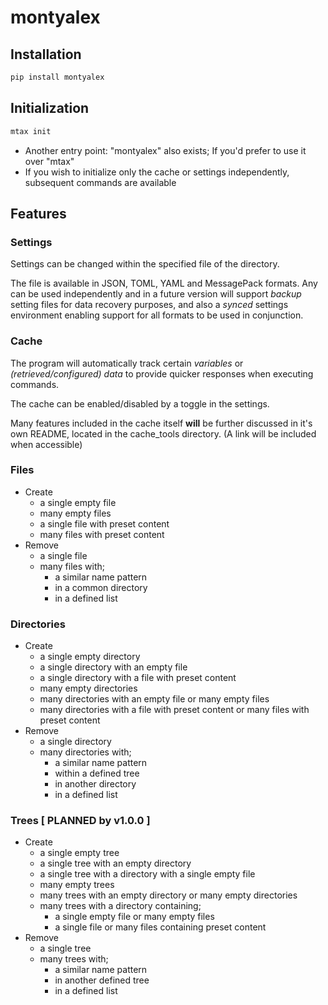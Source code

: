 # montyalex

## Installation

```bash
pip install montyalex
```

## Initialization

```bash
mtax init
```

- Another entry point: "montyalex" also exists; If you'd prefer to use it over "mtax"
- If you wish to initialize only the cache or settings independently, subsequent commands are available

## Features

### Settings

Settings can be changed within the specified file of the directory.

The file is available in JSON, TOML, YAML and MessagePack formats. Any can be used independently and in a future version will support *backup* setting files for data recovery purposes, and also a *synced* settings environment enabling support for all formats to be used in conjunction.

### Cache

The program will automatically track certain *variables* or *(retrieved/configured) data* to provide
quicker responses when executing commands.

The cache can be enabled/disabled by a toggle in the settings.

Many features included in the cache itself **will** be further discussed in it's own README, located in the cache_tools directory. (A link will be included when accessible)

### Files

- Create
  - a single empty file
  - many empty files
  - a single file with preset content
  - many files with preset content
- Remove
  - a single file
  - many files with;
    - a similar name pattern
    - in a common directory
    - in a defined list

### Directories

- Create
  - a single empty directory
  - a single directory with an empty file
  - a single directory with a file with preset content
  - many empty directories
  - many directories with an empty file or many empty files
  - many directories with a file with preset content or many files with preset content
- Remove
  - a single directory
  - many directories with;
    - a similar name pattern
    - within a defined tree
    - in another directory
    - in a defined list

### Trees [ PLANNED by v1.0.0 ]

- Create
  - a single empty tree
  - a single tree with an empty directory
  - a single tree with a directory with a single empty file
  - many empty trees
  - many trees with an empty directory or many empty directories
  - many trees with a directory containing;
    - a single empty file or many empty files
    - a single file or many files containing preset content
- Remove
  - a single tree
  - many trees with;
    - a similar name pattern
    - in another defined tree
    - in a defined list
